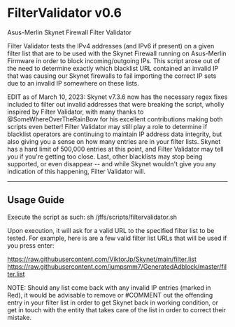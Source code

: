 # FilterValidator v0.6
Asus-Merlin Skynet Firewall Filter Validator

Filter Validator tests the IPv4 addresses (and IPv6 if present) on a given filter list that are to be used with the Skynet Firewall running on Asus-Merlin Firmware in order to block incoming/outgoing IPs. This script arose out of the need to determine exactly which blacklist URL contained an invalid IP that was causing our Skynet firewalls to fail importing the correct IP sets due to an invalid IP somewhere on these lists.

EDIT as of March 10, 2023: Skynet v7.3.6 now has the necessary regex fixes included to filter out invalid addresses that were breaking the script, wholly inspired by Filter Validator, with many thanks to @SomeWhereOverTheRainBow for his excellent contributions making both scripts even better! Filter Validator may still play a role to determine if blacklist operators are continuing to maintain IP address data integrity, but also giving you a sense on how many entries are in your filter lists. Skynet has a hard limit of 500,000 entries at this point, and Filter Validator may tell you if you're getting too close. Last, other blacklists may stop being supported, or even disappear -- and while Skynet wouldn't give you any indication of this happening, Filter Validator will.

-------------------------------------------------------------------------------------------------------------------------
Usage Guide
-------------------------------------------------------------------------------------------------------------------------
Execute the script as such: sh /jffs/scripts/filtervalidator.sh

Upon execution, it will ask for a valid URL to the specified filter list to be tested. For example, here is are a few valid filter list URLs that will be used if you press enter:

https://raw.githubusercontent.com/ViktorJp/Skynet/main/filter.list
https://raw.githubusercontent.com/jumpsmm7/GeneratedAdblock/master/filter.list

NOTE: Should any list come back with any invalid IP entries (marked in Red), it would be advisable to remove or #COMMENT out the offending entry in your filter list in order to get Skynet back in working condition, or get in touch with the entity that takes care of the list in order to correct their mistake.
